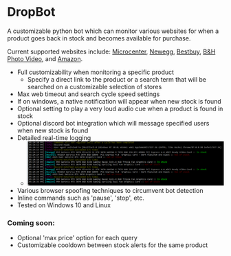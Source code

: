 # DropBot

A customizable python bot which can monitor various websites for when a product goes back in stock and becomes available for purchase.

Current supported websites include: [Microcenter](https://www.microcenter.com/), [Newegg](https://www.newegg.com/), [Bestbuy](https://www.bestbuy.com/), [B&H Photo Video](https://www.bhphotovideo.com/), and [Amazon](https://www.amazon.com/).

- Full customizability when monitoring a specific product
    - Specify a direct link to the product or a search term that will be searched on a customizable selection of stores
- Max web timeout and search cycle speed settings
- If on windows, a native notification will appear when new stock is found
- Optional setting to play a very loud audio cue when a product is found in stock
- Optional discord bot integration which will message specified users when new stock is found
- Detailed real-time logging
    - ![Logging](https://github.com/TheApplePieGod/DropBot/blob/master/images/Logging.png?raw=true)
- Various browser spoofing techniques to circumvent bot detection
- Inline commands such as 'pause', 'stop', etc.
- Tested on Windows 10 and Linux
### Coming soon:
- Optional 'max price' option for each query
- Customizable cooldown between stock alerts for the same product

